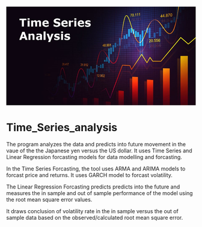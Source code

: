 ![Time_Series](https://github.com/Tijaw1/Time_Series_analysis/blob/main/Time-Series-Analysis%20(2).jpg)

# Time_Series_analysis

The program analyzes the data and predicts into future movement in the vaue of the the Japanese yen versus the US dollar. It uses Time Series  and Linear Regression forcasting models for data modelling and forcasting. 

In the Time Series Forcasting, the tool uses ARMA and ARIMA models to forcast price and returns. It uses GARCH model to forcast volatility. 

The Linear Regression Forcasting predicts predicts into the future and measures the in sample and out of sample performance of the model using the root mean square error values. 

It draws conclusion of volatility rate in the in sample versus the out of sample data based on the observed/calculated root mean square error. 
